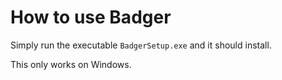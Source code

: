 # How to use Badger

Simply run the executable `BadgerSetup.exe` and it should install.

This only works on Windows.